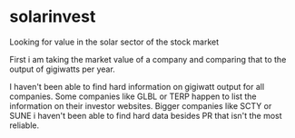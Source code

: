 # solarinvest
Looking for value in the solar sector of the stock market

First i am taking the market value of a company and comparing that to the output of gigiwatts per year.

I haven't been able to find hard information on gigiwatt output for all companies.  Some companies like GLBL or TERP happen to list the information on their investor websites.  Bigger companies like SCTY or SUNE i haven't been able to find hard data besides PR that isn't the most reliable.
